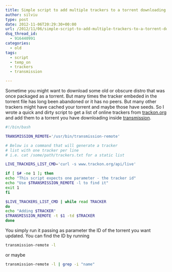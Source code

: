 ```yaml
---
title: Simple script to add multiple trackers to a torrent downloading in transmission
author: silviu
type: post
date: 2012-11-06T20:29:30+00:00
url: /2012/11/06/simple-script-to-add-multiple-trackers-to-a-torrent-downloading-in-transmission/
dsq_thread_id:
  - 916440991
categories:
  - old
tags:
  - script
  - temp_on
  - trackers
  - transmission

---
```

Sometime you might want to download some old or obscure distro that was once packaged as a torrent. But many times the tracker embeded in the torrent file has long been abandoned or it has no peers. But many other trackers might have cached your torrent and maybe those have seeds. So I wrote a quick and dirty script to get a list of online trackers from <a href="http://www.trackon.org/" target="_blank" rel="noopener">trackon.org</a> and add them to a torrent you have downloading inside <a href="http://www.transmissionbt.com/" target="_blank" rel="noopener">transmission</a>.
```bash
#!/bin/bash

TRANSMISSION_REMOTE='/usr/bin/transmission-remote'

# Below is a command that will generate a tracker
# list with one tracker per line
# i.e. cat /some/path/trackers.txt for a static list

LIVE_TRACKERS_LIST_CMD='curl -s www.trackon.org/api/live'

if [ $# -ne 1 ]; then
echo "This script expects one parameter - the tracker id"
echo "Use $TRANSMISSION_REMOTE -l to find it"
exit 1
fi

$LIVE_TRACKERS_LIST_CMD | while read TRACKER
do
echo "Adding $TRACKER"
$TRANSMISSION_REMOTE -t $1 -td $TRACKER
done
```
You simply run it passing as parameter the ID of the torrent you want updated. You can find the ID by running
 
```bash
transmission-remote -l
```

or maybe

```bash
transmission-remote -l | grep -i "name"
```